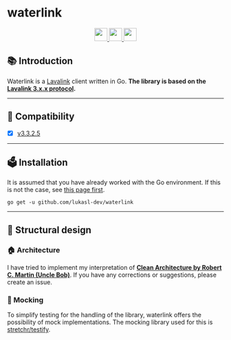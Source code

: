 # waterlink

<div align="center">
  <a href="https://golang.org/">
    <img
      src="https://img.shields.io/badge/Written%20in-Go-%23EF4041?style=for-the-badge"
      height="30"
    />
  </a>
  <a href="https://pkg.go.dev/github.com/lukasl-dev/waterlink">
    <img
      src="https://img.shields.io/badge/godoc-reference-5272B4.svg?style=for-the-badge"
      height="30"
    />
  </a>
  <a href="https://goreportcard.com/report/github.com/lukasl-dev/waterlink">
    <img
      src="https://goreportcard.com/badge/github.com/lukasl-dev/waterlink?style=for-the-badge"
      height="30"
    />
  </a>
</div>

## :books: Introduction

Waterlink is a [Lavalink](https://github.com/freyacodes/Lavalink) client written in Go. **The library is based on
the [Lavalink 3.x.x protocol](https://github.com/freyacodes/Lavalink/blob/master/IMPLEMENTATION.md).**

---

## :mag_right: Compatibility

- [x] [v3.3.2.5](https://github.com/freyacodes/Lavalink/releases/tag/3.3.2.5)

---

## :ballot_box: Installation

It is assumed that you have already worked with the Go environment. If this is not the case,
see [this page first](https://golang.org/doc/install).

```shell
go get -u github.com/lukasl-dev/waterlink
```

---

## :art: Structural design

### :house: Architecture

I have tried to implement my interpretation of [**Clean Architecture by Robert C. Martin (Uncle
Bob)**](https://blog.cleancoder.com/uncle-bob/2012/08/13/the-clean-architecture.html). If you have any corrections or
suggestions, please create an issue.

### :mosquito: Mocking

To simplify testing for the handling of the library, waterlink offers the possibility of mock implementations. The
mocking library used for this is [stretchr/testify](https://github.com/stretchr/testify).
